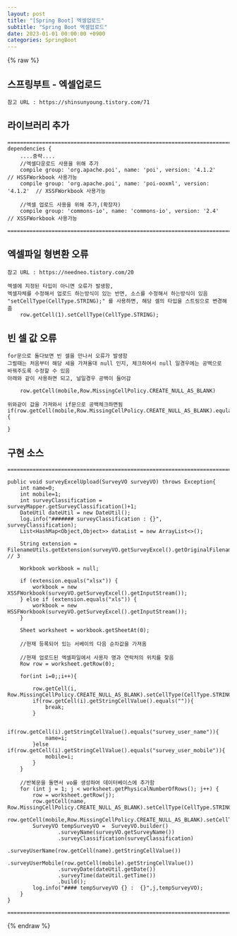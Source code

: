 ```yaml
---
layout: post
title: "[Spring Boot] 엑셀업로드"
subtitle: "Spring Boot 엑셀업로드"
date: 2023-01-01 00:00:00 +0900
categories: SpringBoot
---
```

{% raw %}
## 스프링부트 - 엑셀업로드  
  
	참고 URL : https://shinsunyoung.tistory.com/71  
  
## 라이브러리 추가  
  
	=====================================================================================================================================================  
	dependencies {  
		....중략....  
		//엑셀다운로드 사용을 위해 추가  
		compile group: 'org.apache.poi', name: 'poi', version: '4.1.2'        // HSSFWorkbook 사용가능  
		compile group: 'org.apache.poi', name: 'poi-ooxml', version: '4.1.2'  // XSSFWorkbook 사용가능  
  
		//엑셀 업로드 사용을 위해 추가,(확장자)  
		compile group: 'commons-io', name: 'commons-io', version: '2.4'  // XSSFWorkbook 사용가능  
  
	=====================================================================================================================================================  
  
## 엑셀파일 형변환 오류  
	참고 URL : https://needneo.tistory.com/20  
  
	엑셀에 지정된 타입이 아니면 오류가 발생함,  
	엑셀자체를 수정해서 업로드 하는방식이 있는 반면, 소스를 수정해서 하는방식이 있음  
	"setCellType(CellType.STRING);" 를 사용하면, 해당 셀의 타입을 스트링으로 변경해줌  
		row.getCell(1).setCellType(CellType.STRING);  
  
## 빈 셀 값 오류  
	for문으로 돌다보면 빈 셀을 만나서 오류가 발생함  
	그럴때는 처음부터 해당 세을 가져올대 null 인지, 체크하여서 null 일경우에는 공백으로 바꿔주도록 수정할 수 있음  
	아래와 같이 사용하면 되고, 널일경우 공백이 들어감  
  
		row.getCell(mobile,Row.MissingCellPolicy.CREATE_NULL_AS_BLANK)  
  
	위와같이 값을 가져와서 if문으로 공백체크하면됨  
	if(row.getCell(mobile,Row.MissingCellPolicy.CREATE_NULL_AS_BLANK).equla("")){  
  
	}  
  
## 구현 소스  
  
	=====================================================================================================================================================  
  
    public void surveyExcelUpload(SurveyVO surveyVO) throws Exception{  
        int name=0;  
        int mobile=1;  
        int surveyClassification = surveyMapper.getSurveyClassification()+1;  
        DateUtil dateUtil = new DateUtil();  
        log.info("####### surveyClassification : {}", surveyClassification);  
        List<HashMap<Object,Object>> dataList = new ArrayList<>();  
  
        String extension = FilenameUtils.getExtension(surveyVO.getSurveyExcel().getOriginalFilename()); // 3  
  
        Workbook workbook = null;  
  
        if (extension.equals("xlsx")) {  
            workbook = new XSSFWorkbook(surveyVO.getSurveyExcel().getInputStream());  
        } else if (extension.equals("xls")) {  
            workbook = new HSSFWorkbook(surveyVO.getSurveyExcel().getInputStream());  
        }  
  
        Sheet worksheet = workbook.getSheetAt(0);  
  
        //현재 등록되어 있는 서베이의 다음 순차값을 가져옴  
  
        //현재 업로드된 엑셀파일에서 사용자 명과 연락처의 위치를 찾음  
        Row row = worksheet.getRow(0);  
  
        for(int i=0;;i++){  
  
            row.getCell(i, Row.MissingCellPolicy.CREATE_NULL_AS_BLANK).setCellType(CellType.STRING);  
            if(row.getCell(i).getStringCellValue().equals("")){  
                break;  
            }  
  
            if(row.getCell(i).getStringCellValue().equals("survey_user_name")){  
                name=i;  
            }else if(row.getCell(i).getStringCellValue().equals("survey_user_mobile")){  
                mobile=i;  
            }  
        }  
  
        //반복문을 돌면서 vo를 생성하여 데이터베이스에 추가함  
        for (int j = 1; j < worksheet.getPhysicalNumberOfRows(); j++) {  
            row = worksheet.getRow(j);  
            row.getCell(name, Row.MissingCellPolicy.CREATE_NULL_AS_BLANK).setCellType(CellType.STRING);  
            row.getCell(mobile,Row.MissingCellPolicy.CREATE_NULL_AS_BLANK).setCellType(CellType.STRING);  
            SurveyVO tempSurveyVO =  SurveyVO.builder()  
                    .surveyName(surveyVO.getSurveyName())  
                    .surveyClassification(surveyClassification)  
                    .surveyUserName(row.getCell(name).getStringCellValue())  
                    .surveyUserMobile(row.getCell(mobile).getStringCellValue())  
                    .surveyDate(dateUtil.getDate())  
                    .surveyTime(dateUtil.getTime())  
                    .build();  
            log.info("#### tempSurveyVO {} :  {}",j,tempSurveyVO);  
        }  
    }  
  
	=====================================================================================================================================================                                                                                                                                                                                                                                                                                                                                                                                                                                                                                                                                                                                                                                                                                                                                                                                                                                                                                                                                                                                                                                                                                                                                                                                                                                                                                                                                                                                                                                                                                                                                                                                                                                                                                                                                                                                                                                                                                                                                                                                                                                                                                                                                                                                                                                                                                                                                                                                                                                                                                                                                                                                                                                                                                                                                                                                                                                                                                                                                                                                                                                                                                                                                                                                                                                                                                                                                                                                                                                                                                                                                                                                                                                                                                                                                                                                                                                                                                                                                                                                                                                                                                                                                                                                                                                                                                                                                                                                                            

{% endraw %}
